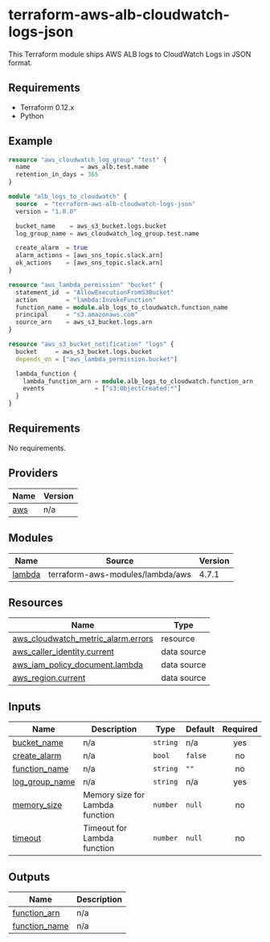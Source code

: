 # terraform-aws-alb-cloudwatch-logs-json

This Terraform module ships AWS ALB logs to CloudWatch Logs in JSON format.

## Requirements

* Terraform 0.12.x
* Python

## Example

```tf
resource "aws_cloudwatch_log_group" "test" {
  name              = aws_alb.test.name
  retention_in_days = 365
}

module "alb_logs_to_cloudwatch" {
  source  = "terraform-aws-alb-cloudwatch-logs-json"
  version = "1.0.0"

  bucket_name    = aws_s3_bucket.logs.bucket
  log_group_name = aws_cloudwatch_log_group.test.name

  create_alarm  = true
  alarm_actions = [aws_sns_topic.slack.arn]
  ok_actions    = [aws_sns_topic.slack.arn]
}

resource "aws_lambda_permission" "bucket" {
  statement_id  = "AllowExecutionFromS3Bucket"
  action        = "lambda:InvokeFunction"
  function_name = module.alb_logs_to_cloudwatch.function_name
  principal     = "s3.amazonaws.com"
  source_arn    = aws_s3_bucket.logs.arn
}

resource "aws_s3_bucket_notification" "logs" {
  bucket     = aws_s3_bucket.logs.bucket
  depends_on = ["aws_lambda_permission.bucket"]

  lambda_function {
    lambda_function_arn = module.alb_logs_to_cloudwatch.function_arn
    events              = ["s3:ObjectCreated:*"]
  }
}
```
<!-- BEGINNING OF PRE-COMMIT-TERRAFORM DOCS HOOK -->
## Requirements

No requirements.

## Providers

| Name | Version |
|------|---------|
| <a name="provider_aws"></a> [aws](#provider\_aws) | n/a |

## Modules

| Name | Source | Version |
|------|--------|---------|
| <a name="module_lambda"></a> [lambda](#module\_lambda) | terraform-aws-modules/lambda/aws | 4.7.1 |

## Resources

| Name | Type |
|------|------|
| [aws_cloudwatch_metric_alarm.errors](https://registry.terraform.io/providers/hashicorp/aws/latest/docs/resources/cloudwatch_metric_alarm) | resource |
| [aws_caller_identity.current](https://registry.terraform.io/providers/hashicorp/aws/latest/docs/data-sources/caller_identity) | data source |
| [aws_iam_policy_document.lambda](https://registry.terraform.io/providers/hashicorp/aws/latest/docs/data-sources/iam_policy_document) | data source |
| [aws_region.current](https://registry.terraform.io/providers/hashicorp/aws/latest/docs/data-sources/region) | data source |

## Inputs

| Name | Description | Type | Default | Required |
|------|-------------|------|---------|:--------:|
| <a name="input_bucket_name"></a> [bucket\_name](#input\_bucket\_name) | n/a | `string` | n/a | yes |
| <a name="input_create_alarm"></a> [create\_alarm](#input\_create\_alarm) | n/a | `bool` | `false` | no |
| <a name="input_function_name"></a> [function\_name](#input\_function\_name) | n/a | `string` | `""` | no |
| <a name="input_log_group_name"></a> [log\_group\_name](#input\_log\_group\_name) | n/a | `string` | n/a | yes |
| <a name="input_memory_size"></a> [memory\_size](#input\_memory\_size) | Memory size for Lambda function | `number` | `null` | no |
| <a name="input_timeout"></a> [timeout](#input\_timeout) | Timeout for Lambda function | `number` | `null` | no |

## Outputs

| Name | Description |
|------|-------------|
| <a name="output_function_arn"></a> [function\_arn](#output\_function\_arn) | n/a |
| <a name="output_function_name"></a> [function\_name](#output\_function\_name) | n/a |
<!-- END OF PRE-COMMIT-TERRAFORM DOCS HOOK -->

